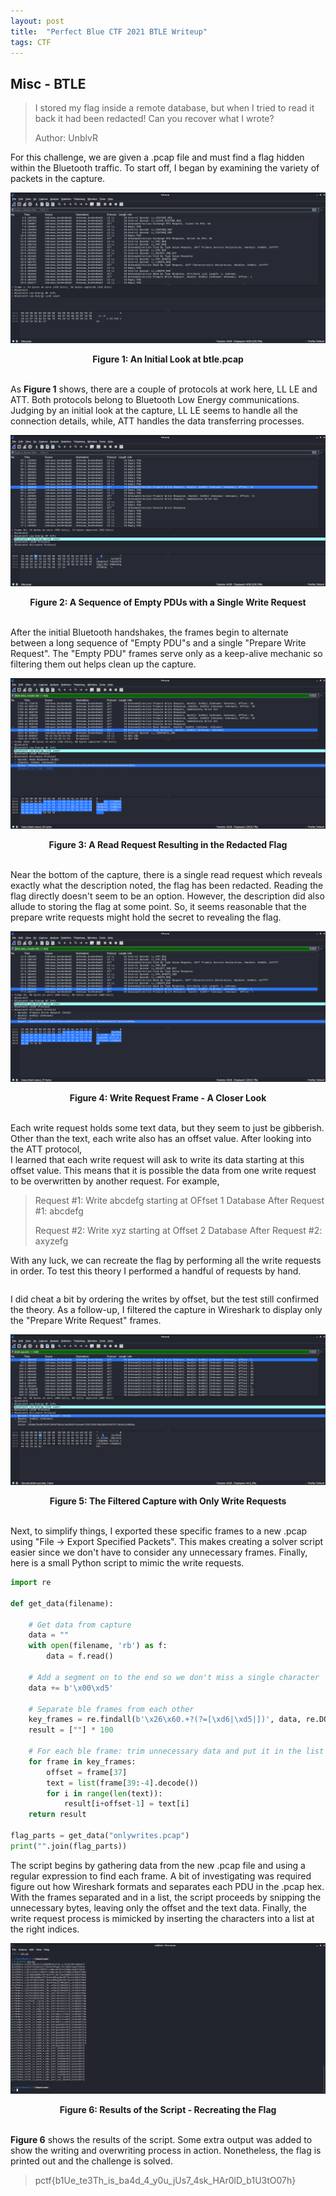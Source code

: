 ```yaml
---
layout: post
title:  "Perfect Blue CTF 2021 BTLE Writeup"
tags: CTF
---
```



## Misc - BTLE

>I stored my flag inside a remote database, but when I tried to read it back it had been redacted! Can you recover what I wrote?
>
>Author: UnblvR

For this challenge, we are given a .pcap file and must find a flag hidden within
the Bluetooth traffic. To start off, I began by examining the variety of packets
in the capture.

[![Capture](/assets/pbctf/ble1.png)](/assets/pbctf/ble1.png)
<figcaption align=center><b>Figure 1: An Initial Look at btle.pcap</b></figcaption>
&nbsp;

As **Figure 1** shows, there are a couple of protocols at work here, LL LE and ATT.
Both protocols belong to Bluetooth Low Energy communications. Judging by an initial
look at the capture, LL LE seems to handle all the connection details, while, ATT handles the data
transferring processes.

[![More Capture](/assets/pbctf/ble2.png)](/assets/pbctf/ble2.png)
<figcaption align=center><b>Figure 2: A Sequence of Empty PDUs with a Single Write Request</b></figcaption>
&nbsp;

After the initial Bluetooth handshakes, the frames begin to alternate between a long
sequence of "Empty PDU"s and a single "Prepare Write Request". The "Empty PDU" frames
serve only as a keep-alive mechanic so filtering them out helps clean up the capture.

[![Redacted](/assets/pbctf/ble3.png)](/assets/pbctf/ble3.png)
<figcaption align=center><b>Figure 3: A Read Request Resulting in the Redacted Flag</b></figcaption>
&nbsp;

Near the bottom of the capture, there is a single read request which reveals exactly what
the description noted, the flag has been redacted. Reading the flag directly doesn't seem to be an
option. However, the description did also allude to storing the flag at some point. So, it seems
reasonable that the prepare write requests might hold the secret to revealing the flag.

[![Write Request](/assets/pbctf/ble4.png)](/assets/pbctf/ble4.png)
<figcaption align=center><b>Figure 4: Write Request Frame - A Closer Look</b></figcaption>
&nbsp;

Each write request holds some text data, but they seem to just be gibberish. Other than
the text, each write also has an offset value. After looking into the ATT protocol,  
I learned that each write request will ask to write its data starting at this offset value.
This means that it is possible the data from one write request to be overwritten by
another request. For example,

>Request #1: Write abcdefg starting at OFfset 1
>Database After Request #1: abcdefg
>
>Request #2: Write xyz starting at Offset 2
>Database After Request #2: axyzefg

With any luck, we can recreate the flag by performing all the write requests in order.
To test this theory I performed a handful of requests by hand.

```

```

I did cheat a bit by ordering the writes by offset, but the test still confirmed the theory.
As a follow-up, I filtered the capture in Wireshark to display only the "Prepare Write Request"
frames.

[![Only Write](/assets/pbctf/ble5.png)](/assets/pbctf/ble5.png)
<figcaption align=center><b>Figure 5: The Filtered Capture with Only Write Requests</b></figcaption>
&nbsp;

Next, to simplify things, I exported these specific frames to a new .pcap using "File -> Export Specified Packets".
This makes creating a solver script easier since we don't have to consider any unnecessary frames.
Finally, here is a small Python script to mimic the write requests.

```python
import re

def get_data(filename):

    # Get data from capture
    data = ""
    with open(filename, 'rb') as f:
        data = f.read()

    # Add a segment on to the end so we don't miss a single character
    data += b'\x00\xd5'

    # Separate ble frames from each other
    key_frames = re.findall(b'\x26\x60.+?(?=[\xd6|\xd5|])', data, re.DOTALL)
    result = [""] * 100

    # For each ble frame: trim unnecessary data and put it in the list at the correct offset
    for frame in key_frames:
        offset = frame[37]
        text = list(frame[39:-4].decode())
        for i in range(len(text)):
            result[i+offset-1] = text[i]
    return result

flag_parts = get_data("onlywrites.pcap")
print("".join(flag_parts))
```

The script begins by gathering data from the new .pcap file and using a regular expression
to find each frame. A bit of investigating was required figure out how Wireshark formats
and separates each PDU in the .pcap hex. With the frames separated and in a list, the script
proceeds by snipping the unnecessary bytes, leaving only the offset and the text data.
Finally, the write request process is mimicked by inserting the characters into a list at
the right indices.

[![Script Results](/assets/pbctf/ble6.png)](/assets/pbctf/ble6.png)
<figcaption align=center><b>Figure 6: Results of the Script - Recreating the Flag</b></figcaption>
&nbsp;

**Figure 6** shows the results of the script. Some extra output was added to show the writing and overwriting process in action.
Nonetheless, the flag is printed out and the challenge is solved.

>pctf{b1Ue_te3Th_is_ba4d_4_y0u_jUs7_4sk_HAr0lD_b1U3tO07h}
